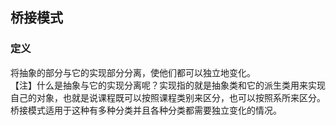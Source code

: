 ## 桥接模式  

### 定义  
将抽象的部分与它的实现部分分离，使他们都可以独立地变化。  
【注】什么是抽象与它的实现分离呢？实现指的就是抽象类和它的派生类用来实现自己的对象，也就是说课程既可以按照课程类别来区分，也可以按照系所来区分。桥接模式适用于这种有多种分类并且各种分类都需要独立变化的情况。  


